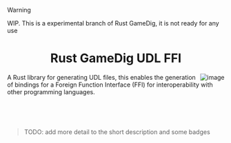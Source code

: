 > [!WARNING]  
> WIP. This is a experimental branch of Rust GameDig, it is not ready for any use

<h1 align="center">Rust GameDig UDL FFI</h1>

<img align="right" src="https://github.com/user-attachments/assets/179d72f8-0c1f-4034-9852-b725254ece53" alt="image" />

A Rust library for generating UDL files, this enables the generation of bindings for a Foreign Function Interface (FFI) for interoperability with other programming languages.

&nbsp;

&nbsp;

> TODO: add more detail to the short description and some badges
